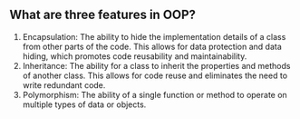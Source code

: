 ## What are three features in OOP?
1. Encapsulation: The ability to hide the implementation details of a class from other parts of the code. This allows for data protection and data hiding, which promotes code reusability and maintainability.
2. Inheritance: The ability for a class to inherit the properties and methods of another class. This allows for code reuse and eliminates the need to write redundant code.
3. Polymorphism: The ability of a single function or method to operate on multiple types of data or objects.
